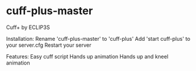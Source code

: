 # cuff-plus-master
Cuff+ by ECLIP3S

Installation:
Rename 'cuff-plus-master' to 'cuff-plus'
Add 'start cuff-plus' to your server.cfg
Restart your server

Features:
Easy cuff script
Hands up animation
Hands up and kneel animation